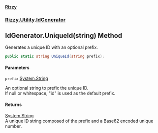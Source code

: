 #### [Rizzy](index 'index')
### [Rizzy.Utility](Rizzy.Utility 'Rizzy.Utility').[IdGenerator](Rizzy.Utility.IdGenerator 'Rizzy.Utility.IdGenerator')

## IdGenerator.UniqueId(string) Method

Generates a unique ID with an optional prefix.

```csharp
public static string UniqueId(string prefix);
```
#### Parameters

<a name='Rizzy.Utility.IdGenerator.UniqueId(string).prefix'></a>

`prefix` [System.String](https://docs.microsoft.com/en-us/dotnet/api/System.String 'System.String')

An optional string to prefix the unique ID.  
If null or whitespace, "id" is used as the default prefix.

#### Returns
[System.String](https://docs.microsoft.com/en-us/dotnet/api/System.String 'System.String')  
A unique ID string composed of the prefix and a Base62 encoded unique number.